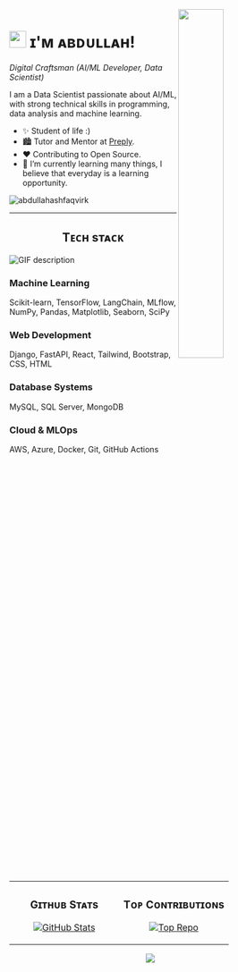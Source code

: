 <!--Night Owl Image-->
<div><img align="right" width="40%" src="https://owlbertsio-resized.s3.amazonaws.com/Popper.psd.full.png"></div>

<!--Header-->
# <img src="https://emojis.slackmojis.com/emojis/images/1531849430/4246/blob-sunglasses.gif?1531849430" width="30"/> ɪ'ᴍ ᴀʙᴅᴜʟʟᴀʜ!
*Digital Craftsman (AI/ML Developer, Data Scientist)*
<br /> 

<!--Intro-->               
<p align="left">I am a Data Scientist passionate about AI/ML, with strong technical skills in programming, data analysis and machine learning. </p>

- ✨ Student of life :)
- 🏙 Tutor and Mentor at [Preply](https://preply.com/en/tutor/4594303).
- ❤ Contributing to Open Source.
- 🌱 I’m currently learning many things, I believe that everyday is a learning opportunity.

<!--Profile Count Badge-->
<p align="left">
  <img src="https://komarev.com/ghpvc/?username=abdullahashfaqvirk&label=Profile%20views&color=770677&style=for-the-badge&logo=star" alt="abdullahashfaqvirk" style="padding-right:20px;" />
</p>

---

<!--Languages and Tools Section-->       
<h2 align="center">Tᴇᴄʜ sᴛᴀᴄᴋ</h2> 
<picture>
  <source media="(prefers-color-scheme: dark)" srcset="./assets/Skills_Animation_Dark.gif">
  <source media="(prefers-color-scheme: light)" srcset="./assets/Skills_Animation_White.gif">
  <img align="left" alt="GIF description" src="./assets/Skills_Animation_White.gif">
</picture>
<br />

<h3 align="left">Machine Learning</h3>
<p align="left">Scikit-learn, TensorFlow, LangChain, MLflow, NumPy, Pandas, Matplotlib, Seaborn, SciPy</p>

<h3 align="left">Web Development</h3>
<p align="left">Django, FastAPI, React, Tailwind, Bootstrap, CSS, HTML</p>

<h3 align="left">Database Systems</h3>
<p align="left">MySQL, SQL Server, MongoDB</p>

<h3 align="left">Cloud & MLOps</h3>
<p align="left">AWS, Azure, Docker, Git, GitHub Actions</p>

<br />

<!--Github Stats Table--> 
<!--<h2 align="center">Gɪᴛʜᴜʙ Sᴛᴀᴛs</h2>-->

<table width="100%">
  <tr>
    <td width="50%">
      <h3 align="center"><strong>Gɪᴛʜᴜʙ Sᴛᴀᴛs</strong></h3>
      <p align="center">
        <a href="https://github.com/abdullahashfaqvirk">
          <img align="center" src="https://github-readme-stats.vercel.app/api?username=abdullahashfaqvirk&count_private=true&show_icons=true&theme=nightowl&bg_color=0,000000,441350&title_color=c56a90&text_color=ffffff&rank_icon=github&hide=prs,issues,contribs&show=reviews,prs_merged,prs_merged_percentage" alt="GitHub Stats" />
        </a>
      </p>
    </td>
    <td width="50%">
      <h3 align="center"><strong>Tᴏᴘ Cᴏɴᴛʀɪʙᴜᴛɪᴏɴs</strong></h3>
      <p align="center">
        <a href="https://github.com/abdullahashfaqvirk">
          <img align="center" src="https://github-contributor-stats.vercel.app/api?username=abdullahashfaqvirk&limit=3&theme=nightowl&show_owner=true&combine_all_yearly_contributions=false&bg_color=0,000000,441350&title_color=c56a90&text_color=ffffff" alt="Top Repo" />
        </a>
      </p>
    </td>
  </tr>
</table>

<!--Footer--> 
<p align="center">
  <img src="https://capsule-render.vercel.app/api?type=waving&color=gradient&height=65&section=footer"/>
</p>
